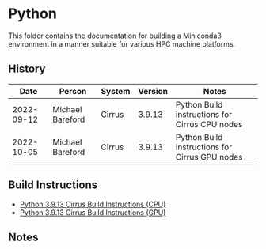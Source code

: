 Python
======

This folder contains the documentation for building a Miniconda3 environment in a manner
suitable for various HPC machine platforms.

History
-------

Date | Person | System | Version | Notes
---- | -------|--------|---------|------
2022-09-12 | Michael Bareford | Cirrus | 3.9.13 | Python Build instructions for Cirrus CPU nodes
2022-10-05 | Michael Bareford | Cirrus | 3.9.13 | Python Build instructions for Cirrus GPU nodes

Build Instructions
------------------

* [Python 3.9.13 Cirrus Build Instructions (CPU)](build_python_3.9.13_cirrus_cpu.md)
* [Python 3.9.13 Cirrus Build Instructions (GPU)](build_python_3.9.13_cirrus_gpu.md)

Notes
-----

